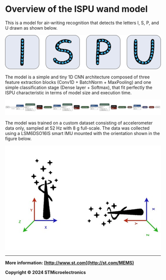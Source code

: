 # Overview of the ISPU wand model

This is a model for air-writing recognition that detects the letters I, S, P, and U drawn as shown below.

![](images/img1.jpg)

The model is a simple and tiny 1D CNN architecture composed of three feature extraction blocks (Conv1D + BatchNorm + MaxPooling) and one simple classification stage (Dense layer + Softmax), that fit perfectly the ISPU characteristic in terms of model size and execution time.

![](images/img2.jpg)

The model was trained on a custom dataset consisting of accelerometer data only, sampled at 52 Hz with 8 g full-scale. The data was collected using a LSM6DSO16IS smart IMU mounted with the orientation shown in the figure below.

![](images/img3.jpg)

------

**More information: [http://www.st.com](http://st.com/MEMS)**

**Copyright © 2024 STMicroelectronics**
